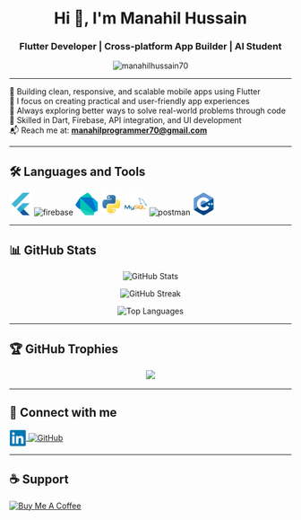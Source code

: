 <h1 align="center">Hi 👋, I'm Manahil Hussain</h1>
<h3 align="center">Flutter Developer | Cross-platform App Builder | AI Student</h3>

<p align="center">
  <img src="https://komarev.com/ghpvc/?username=manahilhussain70&label=Profile%20views&color=0e75b6&style=flat" alt="manahilhussain70" />
</p>

---

🎯 Building clean, responsive, and scalable mobile apps using Flutter  
📱 I focus on creating practical and user-friendly app experiences  
🧠 Always exploring better ways to solve real-world problems through code  
💼 Skilled in Dart, Firebase, API integration, and UI development  
📬 Reach me at: **manahilprogrammer70@gmail.com**

-----
## 🛠️ Languages and Tools

<p align="left">
  <img src="https://raw.githubusercontent.com/devicons/devicon/master/icons/flutter/flutter-original.svg" alt="flutter" width="40" height="40"/>
  <img src="https://www.vectorlogo.zone/logos/firebase/firebase-icon.svg" alt="firebase" width="40" height="40"/>
  <img src="https://raw.githubusercontent.com/devicons/devicon/master/icons/dart/dart-original.svg" alt="dart" width="40" height="40"/>
  <img src="https://raw.githubusercontent.com/devicons/devicon/master/icons/python/python-original.svg" alt="python" width="40" height="40"/>
  <img src="https://raw.githubusercontent.com/devicons/devicon/master/icons/mysql/mysql-original-wordmark.svg" alt="mysql" width="40" height="40"/>
  <img src="https://www.vectorlogo.zone/logos/getpostman/getpostman-icon.svg" alt="postman" width="40" height="40"/>
  <img src="https://raw.githubusercontent.com/devicons/devicon/master/icons/cplusplus/cplusplus-original.svg" alt="cplusplus" width="40" height="40"/>
</p>

---

## 📊 GitHub Stats

<p align="center">
  <img src="https://github-readme-stats.vercel.app/api?username=manahilhussain70&show_icons=true&theme=radical" alt="GitHub Stats" />
</p>
<p align="center">
  <img src="https://github-readme-streak-stats.herokuapp.com/?user=manahilhussain70&theme=radical" alt="GitHub Streak" />
</p>
<p align="center">
  <img src="https://github-readme-stats.vercel.app/api/top-langs/?username=manahilhussain70&layout=compact&theme=radical" alt="Top Languages" />
</p>

---

## 🏆 GitHub Trophies

<p align="center">
  <img src="https://github-profile-trophy.vercel.app/?username=manahilhussain70&theme=monokai" />
</p>

---

## 🔗 Connect with me

<p align="left">
  <a href="https://www.linkedin.com/in/manahil-hussain-169108346/" target="_blank">
    <img align="center" src="https://raw.githubusercontent.com/devicons/devicon/master/icons/linkedin/linkedin-original.svg" alt="LinkedIn" height="30" width="30" />
  </a>
  <a href="https://github.com/ManahilHussain70" target="_blank">
    <img align="center" src="https://cdn.jsdelivr.net/gh/devicons/devicon/icons/github/github-original.svg" alt="GitHub" height="30" width="30" />
  </a>
</p>

---

## ☕ Support

<p>
  <a href="https://www.buymeacoffee.com/programmer" target="_blank">
    <img src="https://cdn.buymeacoffee.com/buttons/v2/default-yellow.png" height="50" width="210" alt="Buy Me A Coffee" />
  </a>
</p>
